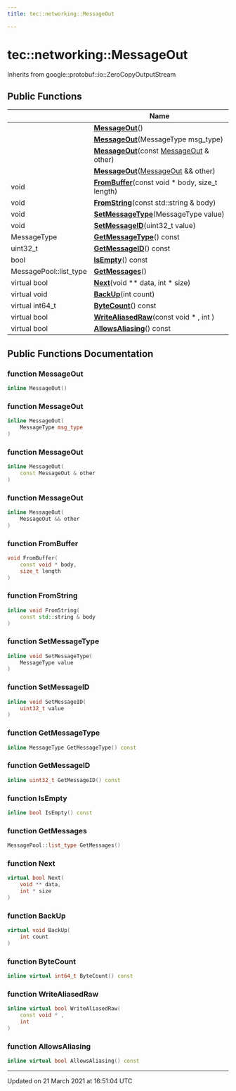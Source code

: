 ```yaml
---
title: tec::networking::MessageOut

---
```


# tec::networking::MessageOut



Inherits from google::protobuf::io::ZeroCopyOutputStream

## Public Functions

|                | Name           |
| -------------- | -------------- |
| | **[MessageOut](/engine/Classes/classtec_1_1networking_1_1_message_out/#function-messageout)**() |
| | **[MessageOut](/engine/Classes/classtec_1_1networking_1_1_message_out/#function-messageout)**(MessageType msg_type) |
| | **[MessageOut](/engine/Classes/classtec_1_1networking_1_1_message_out/#function-messageout)**(const [MessageOut](/engine/Classes/classtec_1_1networking_1_1_message_out/) & other) |
| | **[MessageOut](/engine/Classes/classtec_1_1networking_1_1_message_out/#function-messageout)**([MessageOut](/engine/Classes/classtec_1_1networking_1_1_message_out/) && other) |
| void | **[FromBuffer](/engine/Classes/classtec_1_1networking_1_1_message_out/#function-frombuffer)**(const void * body, size_t length) |
| void | **[FromString](/engine/Classes/classtec_1_1networking_1_1_message_out/#function-fromstring)**(const std::string & body) |
| void | **[SetMessageType](/engine/Classes/classtec_1_1networking_1_1_message_out/#function-setmessagetype)**(MessageType value) |
| void | **[SetMessageID](/engine/Classes/classtec_1_1networking_1_1_message_out/#function-setmessageid)**(uint32_t value) |
| MessageType | **[GetMessageType](/engine/Classes/classtec_1_1networking_1_1_message_out/#function-getmessagetype)**() const |
| uint32_t | **[GetMessageID](/engine/Classes/classtec_1_1networking_1_1_message_out/#function-getmessageid)**() const |
| bool | **[IsEmpty](/engine/Classes/classtec_1_1networking_1_1_message_out/#function-isempty)**() const |
| MessagePool::list_type | **[GetMessages](/engine/Classes/classtec_1_1networking_1_1_message_out/#function-getmessages)**() |
| virtual bool | **[Next](/engine/Classes/classtec_1_1networking_1_1_message_out/#function-next)**(void ** data, int * size) |
| virtual void | **[BackUp](/engine/Classes/classtec_1_1networking_1_1_message_out/#function-backup)**(int count) |
| virtual int64_t | **[ByteCount](/engine/Classes/classtec_1_1networking_1_1_message_out/#function-bytecount)**() const |
| virtual bool | **[WriteAliasedRaw](/engine/Classes/classtec_1_1networking_1_1_message_out/#function-writealiasedraw)**(const void * , int ) |
| virtual bool | **[AllowsAliasing](/engine/Classes/classtec_1_1networking_1_1_message_out/#function-allowsaliasing)**() const |

## Public Functions Documentation

### function MessageOut

```cpp
inline MessageOut()
```


### function MessageOut

```cpp
inline MessageOut(
    MessageType msg_type
)
```


### function MessageOut

```cpp
inline MessageOut(
    const MessageOut & other
)
```


### function MessageOut

```cpp
inline MessageOut(
    MessageOut && other
)
```


### function FromBuffer

```cpp
void FromBuffer(
    const void * body,
    size_t length
)
```


### function FromString

```cpp
inline void FromString(
    const std::string & body
)
```


### function SetMessageType

```cpp
inline void SetMessageType(
    MessageType value
)
```


### function SetMessageID

```cpp
inline void SetMessageID(
    uint32_t value
)
```


### function GetMessageType

```cpp
inline MessageType GetMessageType() const
```


### function GetMessageID

```cpp
inline uint32_t GetMessageID() const
```


### function IsEmpty

```cpp
inline bool IsEmpty() const
```


### function GetMessages

```cpp
MessagePool::list_type GetMessages()
```


### function Next

```cpp
virtual bool Next(
    void ** data,
    int * size
)
```


### function BackUp

```cpp
virtual void BackUp(
    int count
)
```


### function ByteCount

```cpp
inline virtual int64_t ByteCount() const
```


### function WriteAliasedRaw

```cpp
inline virtual bool WriteAliasedRaw(
    const void * ,
    int 
)
```


### function AllowsAliasing

```cpp
inline virtual bool AllowsAliasing() const
```


-------------------------------

Updated on 21 March 2021 at 16:51:04 UTC
